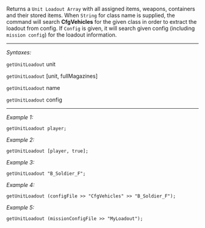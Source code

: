 Returns a ``Unit Loadout Array`` with all assigned items, weapons, containers and their stored items. When `String` for class name is supplied, the command will search **CfgVehicles** for the given class in order to extract the loadout from config. If `Config` is given, it will search given config (including ` mission config`) for the loadout information.


---
*Syntaxes:*

`getUnitLoadout` unit

`getUnitLoadout` [unit, fullMagazines]

`getUnitLoadout` name

`getUnitLoadout` config

---
*Example 1:*

```sqf
getUnitLoadout player;
```

*Example 2:*

```sqf
getUnitLoadout [player, true];
```

*Example 3:*

```sqf
getUnitLoadout "B_Soldier_F";
```

*Example 4:*

```sqf
getUnitLoadout (configFile >> "CfgVehicles" >> "B_Soldier_F");
```

*Example 5:*

```sqf
getUnitLoadout (missionConfigFile >> "MyLoadout");
```